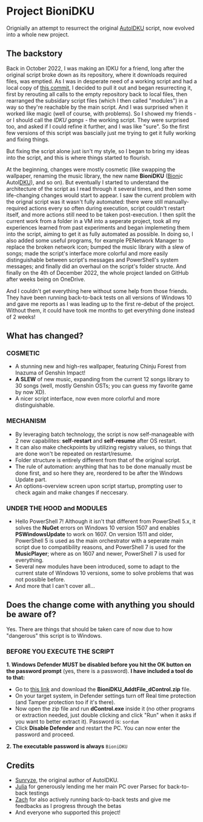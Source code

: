 # Project BioniDKU
Orignially an attempt to resurrect the original [AutoIDKU](https://github.com/sunryze-git/AutoIDKU) script, now evolved into a whole new project.

## The backstory
Back in October 2022, I was making an IDKU for a friend, long after the original script broke down as its repository, where it downloads required files, was emptied. As I was in desperate need of a working script and had a local copy of [this commit](https://github.com/sunryze-git/AutoIDKU/tree/8f12315e667a36eb18f412eae669a86e6aeccc70), I decided to pull it out and began resurrecting it, first by rerouting all calls to the empty repository back to local files, then rearranged the subsidary script files (which I then called "modules") in a way so they're reachable by the main script. And I was surprised when it worked like magic (well of course, with problems). So I showed my friends - or I should call the *IDKU gangs* - the working script. They were surprised too, and asked if I could refine it further, and I was like "sure". So the first few versions of this script was bascially just me trying to get it fully working and fixing things. 

But fixing the script alone just isn't my style, so I began to bring my ideas into the script, and this is where things started to flourish.

At the beginning, changes were mostly cosmetic (like swapping the wallpaper, renaming the music library, the new name **BioniDKU** (<ins>Bioni</ins>c AutoI<ins>DKU</ins>), and so on). But eventually I started to understand the architecture of the script as I read through it several times, and then some life-changing changes would start to appear. I saw the current problem with the orignal script was it wasn't fully automated: there were still manually-required actions every so often during execution, script couldn't restart itself, and more actions still need to be taken post-execution. I then split the current work from a folder in a VM into a seperate project, took all my experiences learned from past experiments and began implemeting them into the script, aiming to get it as fully automated as possible. In doing so, I also added some useful programs, for example PENetwork Manager to replace the broken network icon; bumped the music library with a slew of songs; made the script's interface more colorful and more easily distinguishable between script's messages and PowerShell's system messages; and finally did an overhaul on the script's folder structe. And finally on the 4th of December 2022, the whole project landed on GitHub after weeks being on OneDrive. 

And I couldn't get everything here without some help from those friends. They have been running back-to-back tests on all versions of Windows 10 and gave me reports as I was leading up to the first re-debut of the project. Without them, it could have took me months to get everything done instead of 2 weeks!

## What has changed?
### COSMETIC
- A stunning new and high-res wallpaper, featuring Chinju Forest from Inazuma of Genshin Impact!
- **A SLEW** of new music, expanding from the current 12 songs library to 30 songs (well, mostly Genshin OSTs; you can guess my favorite game by now XD).
- A nicer script interface, now even more colorful and more distinguishable.
### MECHANISM
- By leveraging batch technology, the script is now self-manageable with 2 new capabilites: **self-restart** and **self-resume** after OS restart.
- It can also make checkpoints by utilizing registry values, so things that are done won't be repeated on restart/resume.
- Folder structure is entirely different from that of the original script.
- The rule of automation: anything that has to be done manually must be done first, and so here they are, reordered to be after the Windows Update part.
- An options-overview screen upon script startup, prompting user to check again and make changes if neccesary.
### UNDER THE HOOD and MODULES
- Hello PowerShell 7! Although it isn't that different from PowerShell 5.x, it solves the **NuGet** errors on Windows 10 version 1507 and enables **PSWindowsUpdate** to work on 1607. On version 1511 and older, PowerShell 5 is used as the main orchestrator with a seperate main script due to compatibility reasons, and PowerShell 7 is used for the **MusicPlayer**; where as on 1607 and newer, PowerShell 7 is used for everything.
- Several new modules have been introduced, some to adapt to the current state of Windows 10 versions, some to solve problems that was not possible before.
- And more that I can't cover all...

## Does the change come with anything you should be aware of?
Yes. There are things that should be taken care of now due to how "dangerous" this script is to Windows.

### BEFORE YOU EXECUTE THE SCRIPT
**1. Windows Defender MUST be disabled before you hit the OK button on the password prompt** (yes, there is a password). **I have included a tool do to that:**
- Go to [this link](https://cutt.ly/BioniDKU-extras) and download the **BioniDKU_AddtFile_dControl.zip** file.
- On your target system, in Defender settings turn off Real time protection (and Tamper protection too if it's there).
- Now open the zip file and run **dControl.exe** inside it (no other programs or extraction needed, just double clicking and click "Run" when it asks if you want to better extract it). Password is: `sordum`
- Click **Disable Defender** and restart the PC. You can now enter the password and proceed.

**2. The executable password is always** `BioniDKU`

## Credits
- [Sunryze](https://github.com/sunryze-git), the original author of AutoIDKU.
- [Julia](https://www.youtube.com/channel/UC6D_Ee3rLteOhGe-qD0Ku3A) for generously lending me her main PC over Parsec for back-to-back testings
- [Zach](https://zachstechplace.carrd.co) for also actively running back-to-back tests and give me feedbacks as I progress through the betas
- And everyone who supported this project!
